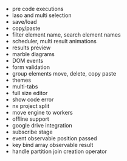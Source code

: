 -   pre code executions
-   laso and multi selection
-   save/load
-   copy/paste
-   filter element name, search element names
-   scheduler, multi result animations
-   results preview
-   marble diagrams
-   DOM events
-   form validation
-   group elements move, delete, copy paste
-   themes
-   multi-tabs
-   full size editor
-   show code error
-   nx project split
-   move engine to workers
-   offline support
-   google drive integration
-   subscribe stage
-   event observable position passed
-   key bind array observable result
-   handle partition join creation operator
